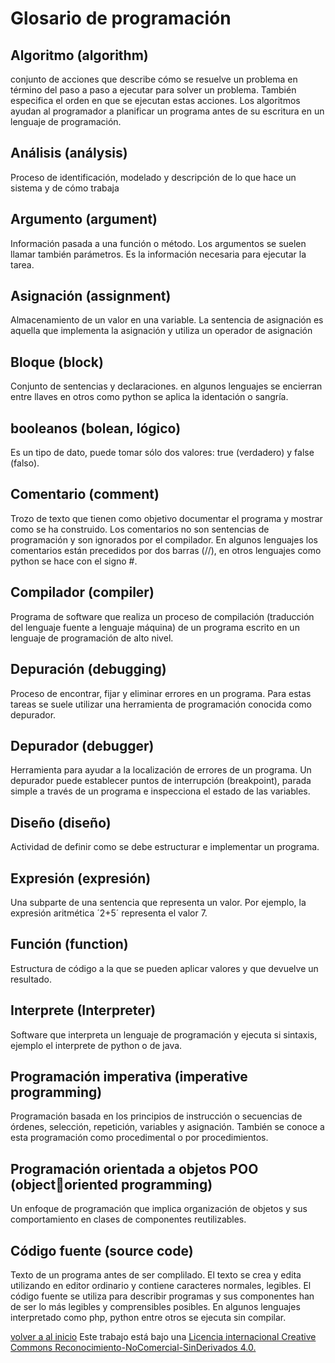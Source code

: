 # Glosario de programación

## Algoritmo (algorithm)
conjunto de acciones que describe cómo se resuelve un problema en término del paso a paso a ejecutar para solver un problema. También especifica el  orden en que se ejecutan estas acciones.
Los algoritmos  ayudan al programador a planificar un programa antes de 
su escritura en un lenguaje de programación. 

## Análisis (análysis)
Proceso de identificación, modelado y descripción de lo 
que hace un sistema y de cómo trabaja 

## Argumento (argument)
Información pasada a una función  o método. Los argumentos se suelen llamar también parámetros. Es la información necesaria para ejecutar la tarea.

## Asignación (assignment)
Almacenamiento de un valor en una variable. La sentencia 
de asignación es aquella que implementa la asignación y 
utiliza un operador de asignación 

## Bloque (block)
Conjunto de sentencias y declaraciones. en algunos lenguajes se  encierran entre llaves en otros como python se aplica la identación o sangría.

## booleanos (bolean, lógico)
Es un tipo de dato, puede 
tomar sólo dos valores: true (verdadero) y false (falso).

## Comentario (comment)
Trozo de texto que tienen como objetivo documentar el 
programa y mostrar como se ha construido. Los 
comentarios no son sentencias de programación y son 
ignorados por el compilador. En algunos lenguajes los comentarios están  precedidos por dos barras (//), en otros lenguajes como python se hace con el signo #.

## Compilador (compiler)
Programa de software que realiza un proceso de 
compilación (traducción del lenguaje fuente a lenguaje 
máquina) de un programa escrito en un lenguaje de 
programación de alto nivel.

## Depuración (debugging)
Proceso de encontrar, fijar y eliminar errores en un 
programa. Para estas tareas se suele utilizar una 
herramienta de programación conocida como depurador.

## Depurador (debugger)
Herramienta para ayudar a la localización de errores de un 
programa.
Un depurador puede establecer puntos de interrupción  (breakpoint), parada simple a través de un programa e 
inspecciona el estado de las variables.

## Diseño (diseño)
Actividad de definir como se debe estructurar e 
implementar un programa.

## Expresión (expresión)
Una subparte de una sentencia que representa un valor. Por 
ejemplo, la expresión aritmética ´2+5´ representa el valor 
7.

## Función (function)
Estructura de código a la que se pueden aplicar valores 
y que devuelve un resultado. 

## Interprete (Interpreter)
Software que interpreta un lenguaje de programación y ejecuta si sintaxis, ejemplo el interprete de python o de java.

## Programación imperativa (imperative programming)
Programación basada en los principios de instrucción o  secuencias de órdenes, selección, repetición, variables y asignación. También se conoce a esta programación como  procedimental o por procedimientos.

## Programación orientada  a objetos POO (objectoriented programming)
Un enfoque de programación que implica organización de 
objetos y sus comportamiento en clases de componentes 
reutilizables.

## Código fuente (source code)
Texto de un programa antes de ser complilado. El texto se 
crea y edita utilizando en editor ordinario y contiene 
caracteres normales, legibles. El código fuente se utiliza para describir programas y sus 
componentes han de ser lo más legibles y comprensibles 
posibles. En algunos lenguajes interpretado como php, python entre otros se ejecuta sin compilar.

[volver a al inicio](index.md)
Este trabajo está bajo una [Licencia internacional Creative Commons Reconocimiento-NoComercial-SinDerivados 4.0.](https://creativecommons.org/licenses/by-nc-nd/4.0/deed.es)